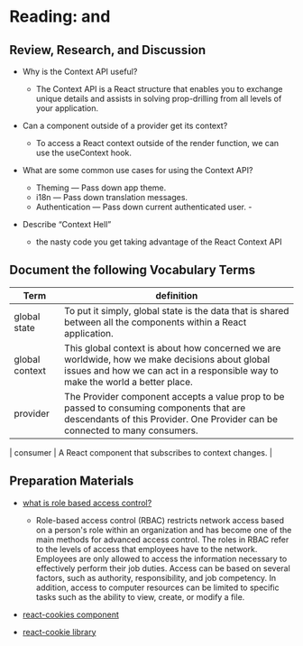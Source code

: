 # Reading: <Login /> and <Auth />

## Review, Research, and Discussion

- Why is the Context API useful?

  - The Context API is a React structure that enables you to exchange unique details and assists in solving prop-drilling from all levels of your application.

- Can a component outside of a provider get its context?
  - To access a React context outside of the render function, we can use the useContext hook.
- What are some common use cases for using the Context API?
  - Theming — Pass down app theme.
  - i18n — Pass down translation messages.
  - Authentication — Pass down current authenticated user. -
- Describe “Context Hell”
  - the nasty code you get taking advantage of the React Context API

## Document the following Vocabulary Terms

| Term           | definition                                                                                                                                                                       |
| -------------- | -------------------------------------------------------------------------------------------------------------------------------------------------------------------------------- |
| global state   | To put it simply, global state is the data that is shared between all the components within a React application.                                                                 |
| global context | This global context is about how concerned we are worldwide, how we make decisions about global issues and how we can act in a responsible way to make the world a better place. |
| provider       | The Provider component accepts a value prop to be passed to consuming components that are descendants of this Provider. One Provider can be connected to many consumers.         |

| consumer | A React component that subscribes to context changes. |

## Preparation Materials

- [what is role based access control?](https://digitalguardian.com/blog/what-role-based-access-control-rbac-examples-benefits-and-more)

  - Role-based access control (RBAC) restricts network access based on a person's role within an organization and has become one of the main methods for advanced access control. The roles in RBAC refer to the levels of access that employees have to the network.
    Employees are only allowed to access the information necessary to effectively perform their job duties. Access can be based on several factors, such as authority, responsibility, and job competency. In addition, access to computer resources can be limited to specific tasks such as the ability to view, create, or modify a file.



- [react-cookies component](https://www.npmjs.com/package/react-cookies)
- [react-cookie library](https://www.npmjs.com/package/react-cookie)
